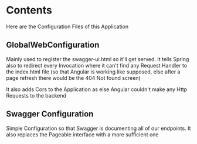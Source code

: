# Contents
Here are the Configuration Files of this Application

## GlobalWebConfiguration
Mainly used to register the swagger-ui.html so it'll get served. It tells Spring also to redirect every Invocation
where it can't find any Request Handler to the index.html file (so that Angular is working like supposed, else after a
page refresh there would be the 404 Not found screen)

It also adds Cors to the Application as else Angular couldn't make any Http Requests to the backend

## Swagger Configuration
Simple Configuration so that Swagger is documenting all of our endpoints. It also replaces the Pageable interface with a
more sufficient one
